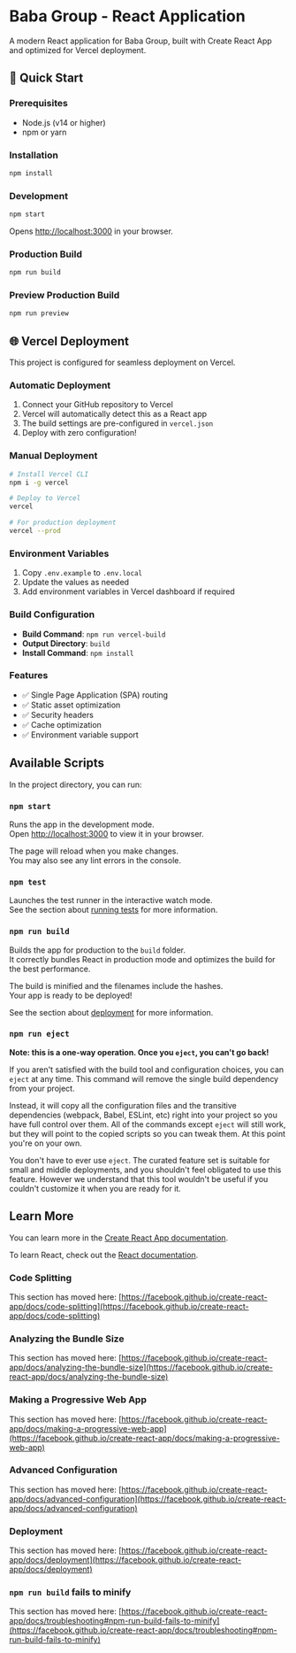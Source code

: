 # Baba Group - React Application

A modern React application for Baba Group, built with Create React App and optimized for Vercel deployment.

## 🚀 Quick Start

### Prerequisites
- Node.js (v14 or higher)
- npm or yarn

### Installation
```bash
npm install
```

### Development
```bash
npm start
```
Opens [http://localhost:3000](http://localhost:3000) in your browser.

### Production Build
```bash
npm run build
```

### Preview Production Build
```bash
npm run preview
```

## 🌐 Vercel Deployment

This project is configured for seamless deployment on Vercel.

### Automatic Deployment
1. Connect your GitHub repository to Vercel
2. Vercel will automatically detect this as a React app
3. The build settings are pre-configured in `vercel.json`
4. Deploy with zero configuration!

### Manual Deployment
```bash
# Install Vercel CLI
npm i -g vercel

# Deploy to Vercel
vercel

# For production deployment
vercel --prod
```

### Environment Variables
1. Copy `.env.example` to `.env.local`
2. Update the values as needed
3. Add environment variables in Vercel dashboard if required

### Build Configuration
- **Build Command**: `npm run vercel-build`
- **Output Directory**: `build`
- **Install Command**: `npm install`

### Features
- ✅ Single Page Application (SPA) routing
- ✅ Static asset optimization
- ✅ Security headers
- ✅ Cache optimization
- ✅ Environment variable support

## Available Scripts

In the project directory, you can run:

### `npm start`

Runs the app in the development mode.\
Open [http://localhost:3000](http://localhost:3000) to view it in your browser.

The page will reload when you make changes.\
You may also see any lint errors in the console.

### `npm test`

Launches the test runner in the interactive watch mode.\
See the section about [running tests](https://facebook.github.io/create-react-app/docs/running-tests) for more information.

### `npm run build`

Builds the app for production to the `build` folder.\
It correctly bundles React in production mode and optimizes the build for the best performance.

The build is minified and the filenames include the hashes.\
Your app is ready to be deployed!

See the section about [deployment](https://facebook.github.io/create-react-app/docs/deployment) for more information.

### `npm run eject`

**Note: this is a one-way operation. Once you `eject`, you can't go back!**

If you aren't satisfied with the build tool and configuration choices, you can `eject` at any time. This command will remove the single build dependency from your project.

Instead, it will copy all the configuration files and the transitive dependencies (webpack, Babel, ESLint, etc) right into your project so you have full control over them. All of the commands except `eject` will still work, but they will point to the copied scripts so you can tweak them. At this point you're on your own.

You don't have to ever use `eject`. The curated feature set is suitable for small and middle deployments, and you shouldn't feel obligated to use this feature. However we understand that this tool wouldn't be useful if you couldn't customize it when you are ready for it.

## Learn More

You can learn more in the [Create React App documentation](https://facebook.github.io/create-react-app/docs/getting-started).

To learn React, check out the [React documentation](https://reactjs.org/).

### Code Splitting

This section has moved here: [https://facebook.github.io/create-react-app/docs/code-splitting](https://facebook.github.io/create-react-app/docs/code-splitting)

### Analyzing the Bundle Size

This section has moved here: [https://facebook.github.io/create-react-app/docs/analyzing-the-bundle-size](https://facebook.github.io/create-react-app/docs/analyzing-the-bundle-size)

### Making a Progressive Web App

This section has moved here: [https://facebook.github.io/create-react-app/docs/making-a-progressive-web-app](https://facebook.github.io/create-react-app/docs/making-a-progressive-web-app)

### Advanced Configuration

This section has moved here: [https://facebook.github.io/create-react-app/docs/advanced-configuration](https://facebook.github.io/create-react-app/docs/advanced-configuration)

### Deployment

This section has moved here: [https://facebook.github.io/create-react-app/docs/deployment](https://facebook.github.io/create-react-app/docs/deployment)

### `npm run build` fails to minify

This section has moved here: [https://facebook.github.io/create-react-app/docs/troubleshooting#npm-run-build-fails-to-minify](https://facebook.github.io/create-react-app/docs/troubleshooting#npm-run-build-fails-to-minify)
